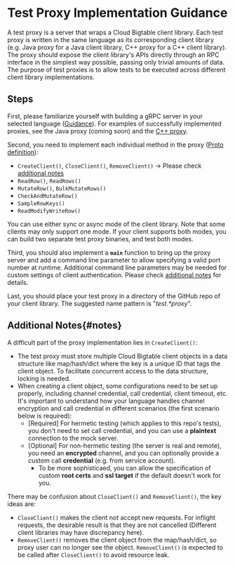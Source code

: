 # Test Proxy Implementation Guidance

A test proxy is a server that wraps a Cloud Bigtable client library.
Each test proxy is written in the same language as its corresponding client library
(e.g. Java proxy for a Java client library, C++ proxy for a C++ client library).
The proxy should expose the client library's APIs directly through
an RPC interface in the simplest way possible, passing only trivial amounts of data.
The purpose of test proxies is to allow tests to be executed across different client library implementations.

## Steps

First, please familiarize yourself with building a gRPC server in your selected language
([Guidance](https://grpc.io/docs/languages/)). For examples of successfully implemented proxies,
see the Java proxy (coming soon) and the
[C++ proxy](https://github.com/dbolduc/google-cloud-cpp/tree/cbt-test-proxy-dev/google/cloud/bigtable/cbt_test_proxy).

Second, you need to implement each individual method in the proxy
([Proto definition](https://github.com/googleapis/cloud-bigtable-clients-test/blob/main/testproxypb/v2_test_proxy.proto)):

*   `CreateClient()`, `CloseClient()`, `RemoveClient()` -> Please check
    [additional notes](#notes)
*   `ReadRow()`, `ReadRows()`
*   `MutateRow()`, `BulkMutateRows()`
*   `CheckAndMutateRow()`
*   `SampleRowKeys()`
*   `ReadModifyWriteRow()`

You can use either sync or async mode of the client library. Note that some clients may only support one mode.
If your client supports both modes, you can build two separate test proxy binaries, and test both modes.

Third, you should also implement a **`main`** function to bring up the proxy
server and add a command line parameter to allow specifying a valid port number
at runtime. Additional command line parameters may be needed for custom settings
of client authentication. Please check [additional notes](#notes) for details.

Last, you should place your test proxy in a directory of the GitHub repo of your
client library. The suggested name pattern is \"*test.\*proxy*\".

## Additional Notes{#notes}

A difficult part of the proxy implementation lies in `CreateClient()`:

*   The test proxy must store multiple Cloud Bigtable client objects in a data
    structure like map/hash/dict where the key is a unique ID that tags the
    client object. To facilitate concurrent access to the data structure,
    locking is needed.
*   When creating a client object, some configurations need to be set up
    properly, including channel credential, call credential, client timeout,
    etc. It's important to understand how your language handles channel
    encryption and call credential in different scenarios (the first scenario
    below is required):
    *   [Required] For hermetic testing (which applies to this repo's tests),
        you don't need to set call credential, and you can use a **plaintext**
        connection to the mock server.
    *   [Optional] For non-hermetic testing (the server is real and remote), you
        need an **encrypted** channel, and you can optionally provide a custom
        call **credential** (e.g. from service account).
        *   To be more sophisticaed, you can allow the specification of custom
            **root certs** and **ssl target** if the default doesn't work for
            you.

There may be confusion about `CloseClient()` and `RemoveClient()`, the key ideas
are:

*   `CloseClient()` makes the client not accept new requests. For inflight
    requests, the desirable result is that they are not cancelled (Different
    client libraries may have discrepancy here).
*   `RemoveClient()` removes the client object from the map/hash/dict, so proxy
    user can no longer see the object. `RemoveClient()` is expected to be called
    after `CloseClient()` to avoid resource leak.
